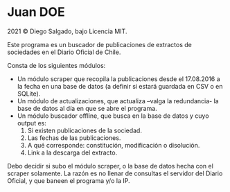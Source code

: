 # Juan DOE 
2021 © Diego Salgado, bajo Licencia MIT.

Este programa es un buscador de publicaciones de extractos de sociedades en el Diario Oficial de Chile.

Consta de los siguientes módulos:

* Un módulo scraper que recopila la publicaciones desde el 17.08.2016 a la fecha en una base de datos (a definir si estará guardada en CSV o en SQLite).
* Un módulo de actualizaciones, que actualiza –valga la redundancia- la base de datos al día en que se abre el programa.
* Un módulo buscador offline, que busca en la base de datos y cuyo output es:
    1. Si existen publicaciones de la sociedad.
    2. Las fechas de las publicaciones.
    3. A qué corresponde: constitución, modificación o disolución.
    4. Link a la descarga del extracto.

Debo decidir si subo el módulo scraper, o la base de datos hecha con el scraper solamente. La razón es no llenar de consultas el servidor del Diario Oficial, y que baneen el programa y/o la IP. 

